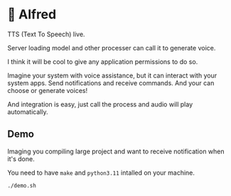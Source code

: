 # 🎩 Alfred

TTS (Text To Speech) live.

Server loading model and other processer can call it to generate voice.

I think it will be cool to give any application permissions to do so.

Imagine your system with voice assistance, but it can interact with your system apps. Send notifications and receive commands. And your can choose or generate voices!

And integration is easy, just call the process and audio will play automatically.

## Demo

Imaging you compiling large project and want to receive notification when it's done.

You need to have `make` and `python3.11` intalled on your machine.

```bash
./demo.sh
```

